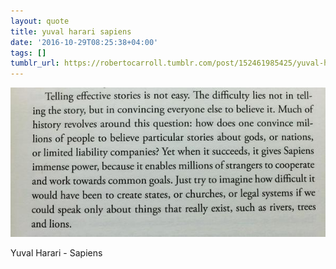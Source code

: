 ```yaml
---
layout: quote
title: yuval harari sapiens
date: '2016-10-29T08:25:38+04:00'
tags: []
tumblr_url: https://robertocarroll.tumblr.com/post/152461985425/yuval-harari-sapiens
---
```

<img src="/images/quotes/tumblr_oft6iqMjjN1u0ytjpo1_1280.jpg"/>

Yuval Harari - Sapiens
